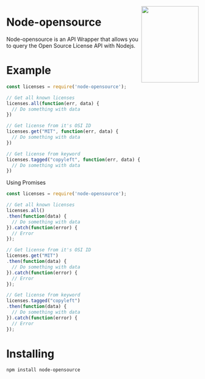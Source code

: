 <a href="https://opensource.org/licenses"><img align="right" width="150" height="200" src="https://opensource.org/files/OSIApproved.png"></a>

# Node-opensource

Node-opensource is an API Wrapper that allows you to query the Open Source License API with Nodejs.

# Example

```js
const licenses = require('node-opensource');

// Get all known licenses
licenses.all(function(err, data) {
  // Do something with data
})

// Get license from it's OSI ID
licenses.get("MIT", function(err, data) {
  // Do something with data
})

// Get license from keyword
licenses.tagged("copyleft", function(err, data) {
  // Do something with data
})
```
Using Promises
```js
const licenses = require('node-opensource');

// Get all known licenses
licenses.all()
.then(function(data) {
  // Do something with data
}).catch(function(error) {
  // Error
});

// Get license from it's OSI ID
licenses.get("MIT")
.then(function(data) {
  // Do something with data
}).catch(function(error) {
  // Error
});

// Get license from keyword
licenses.tagged("copyleft")
.then(function(data) {
  // Do something with data
}).catch(function(error) {
  // Error
});
```

# Installing

```
npm install node-opensource
```
